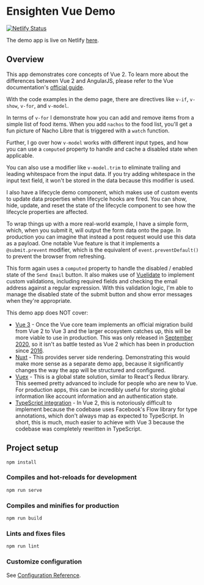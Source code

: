 # Ensighten Vue Demo

[![Netlify Status](https://api.netlify.com/api/v1/badges/02fd2ca6-484e-46a6-9b82-41e2bdc892b0/deploy-status)](https://app.netlify.com/sites/ensighten-vue-demo/deploys)

The demo app is live on Netlify [here](https://ensighten-vue-demo.netlify.app).

## Overview
This app demonstrates core concepts of Vue 2. To learn more about the differences between Vue 2 and AngularJS, please refer to the Vue documentation's [official guide](https://vuejs.org/v2/guide/comparison.html#AngularJS-Angular-1).

With the code examples in the demo page, there are directives like `v-if`, `v-show`, `v-for`, and `v-model`. 

In terms of `v-for` I demonstrate how you can add and remove items from a simple list of food items. When you add `nachos` to the food list, you'll get a fun picture of Nacho Libre that is triggered with a `watch` function.

Further, I go over how `v-model` works with different input types, and how you can use a `computed` property to handle and cache a disabled state when applicable. 

You can also use a modifier like `v-model.trim` to eliminate trailing and leading whitespace from the input data. If you try adding whitespace in the input text field, it won't be stored in the data because this modifier is used. 

I also have a lifecycle demo component, which makes use of custom events to update data properties when lifecycle hooks are fired. You can show, hide, update, and reset the state of the lifecycle component to see how the lifecycle properties are affected.

To wrap things up with a more real-world example, I have a simple form, which, when you submit it, will output the form data onto the page. In production you can imagine that instead a post request would use this data as a payload. One notable Vue feature is that it implements a `@submit.prevent` modifier, which is the equivalent of `event.preventDefault()` to prevent the browser from refreshing.

This form again uses a `computed` property to handle the disabled / enabled state of the `Send Email` button. It also makes use of [Vuelidate](https://vuelidate.js.org) to implement custom validations, including required fields and checking the email address against a regular expression. With this validation logic, I'm able to manage the disabled state of the submit button and show error messages when they're appropriate.

This demo app does NOT cover:
- [Vue 3](https://v3.vuejs.org/) - Once the Vue core team implements an official migration build from Vue 2 to Vue 3 and the larger ecosystem catches up, this will be more viable to use in production. This was only released in [September 2020](https://github.com/vuejs/vue-next/releases/tag/v3.0.0?ref=madewithvuejs.com), so it isn't as battle tested as Vue 2 which has been in production since [2016](https://medium.com/the-vue-point/vue-2-0-is-here-ef1f26acf4b8).
- [Nuxt](https://nuxtjs.org/) - This provides server side rendering. Demonstrating this would make more sense as a separate demo app, because it significantly changes the way the app will be structured and configured.
- [Vuex](https://vuex.vuejs.org/) - This is a global state solution, similar to React's Redux library. This seemed pretty advanced to include for people who are new to Vue. For production apps, this can be incredibly useful for storing global information like account information and an authentication state.
- [TypeScript integration](https://vuejs.org/v2/guide/typescript.html) - In Vue 2, this is notoriously difficult to implement because the codebase uses Facebook's Flow library for type annotations, which don't always map as expected to TypeScript. In short, this is much, much easier to achieve with Vue 3 because the codebase was completely rewritten in TypeScript.

## Project setup
```
npm install
```

### Compiles and hot-reloads for development
```
npm run serve
```

### Compiles and minifies for production
```
npm run build
```

### Lints and fixes files
```
npm run lint
```

### Customize configuration
See [Configuration Reference](https://cli.vuejs.org/config/).

